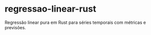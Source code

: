 # regressao-linear-rust
Regressão linear pura em Rust para séries temporais com métricas e previsões.
